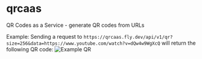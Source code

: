 # qrcaas

QR Codes as a Service - generate QR codes from URLs

Example:
Sending a request to `https://qrcaas.fly.dev/api/v1/qr?size=256&data=https://www.youtube.com/watch?v=dQw4w9WgXcQ` will return the following QR code:
![Example QR](https://qrcaas.fly.dev/api/v1/qr?size=256&data=https://www.youtube.com/watch?v=dQw4w9WgXcQ)
